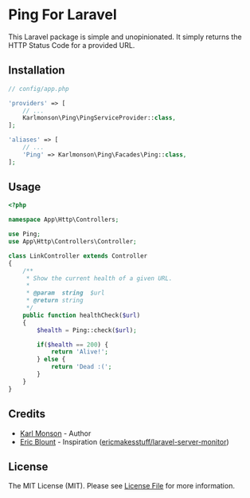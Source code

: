 # Ping For Laravel

This Laravel package is simple and unopinionated. It simply returns the HTTP Status Code for a provided URL.

## Installation

```php
// config/app.php

'providers' => [
    // ...
    Karlmonson\Ping\PingServiceProvider::class,
];

'aliases' => [
    // ...
    'Ping' => Karlmonson\Ping\Facades\Ping::class,
];
```

## Usage

```php
<?php

namespace App\Http\Controllers;

use Ping;
use App\Http\Controllers\Controller;

class LinkController extends Controller
{
    /**
     * Show the current health of a given URL.
     *
     * @param  string  $url
     * @return string
     */
    public function healthCheck($url)
    {
        $health = Ping::check($url);

        if($health == 200) {
            return 'Alive!';
        } else {
            return 'Dead :(';
        }
    }
}
```

## Credits

- [Karl Monson](https://github.com/karlmonson) - Author
- [Eric Blount](https://github.com/ericmakesstuff) - Inspiration ([ericmakesstuff/laravel-server-monitor](https://github.com/ericmakesstuff/laravel-server-monitor))

## License

The MIT License (MIT). Please see [License File](https://github.com/karlmonson/laravel-ping/blob/master/LICENSE.md) for more information.